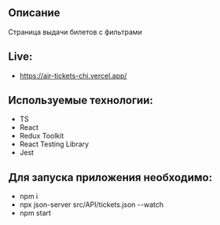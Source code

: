 ## Описание
Страница выдачи билетов с фильтрами

## Live:
- https://air-tickets-chi.vercel.app/

## Используемые технологии:
- TS
- React
- Redux Toolkit
- React Testing Library
- Jest

## Для запуска приложения необходимо:
- npm i
- npx json-server src/API/tickets.json --watch
- npm start
